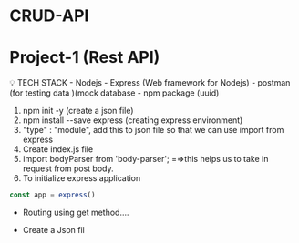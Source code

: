 # CRUD-API

# Project-1 (Rest API)

<aside>
💡 TECH STACK
- Nodejs
- Express (Web framework for Nodejs)
- postman (for testing data )(mock database
- npm package (uuid)

1. npm init -y  (create a json file)
2. npm install --save express  (creating express environment)
3. "type" : "module", add this to json file so that we can use import from express
4. Create index.js file
5. import bodyParser from 'body-parser';  =⇒this helps us to take in request from post body.
6. To initialize express application

```jsx
const app = express()
```

- Routing using get method….


- Create a Json fil
